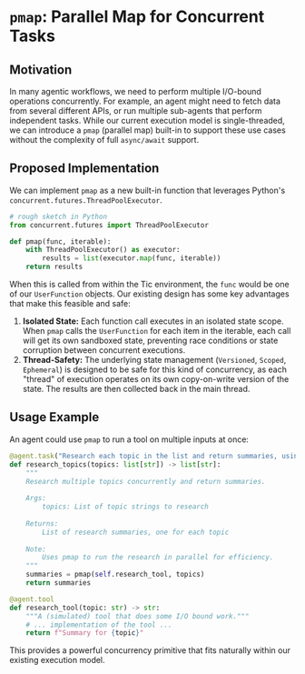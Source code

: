 # `pmap`: Parallel Map for Concurrent Tasks

## Motivation

In many agentic workflows, we need to perform multiple I/O-bound operations concurrently. For example, an agent might need to fetch data from several different APIs, or run multiple sub-agents that perform independent tasks. While our current execution model is single-threaded, we can introduce a `pmap` (parallel map) built-in to support these use cases without the complexity of full `async/await` support.

## Proposed Implementation

We can implement `pmap` as a new built-in function that leverages Python's `concurrent.futures.ThreadPoolExecutor`.

```python
# rough sketch in Python
from concurrent.futures import ThreadPoolExecutor

def pmap(func, iterable):
    with ThreadPoolExecutor() as executor:
        results = list(executor.map(func, iterable))
    return results
```

When this is called from within the Tic environment, the `func` would be one of our `UserFunction` objects. Our existing design has some key advantages that make this feasible and safe:

1.  **Isolated State:** Each function call executes in an isolated state scope. When `pmap` calls the `UserFunction` for each item in the iterable, each call will get its own sandboxed state, preventing race conditions or state corruption between concurrent executions.
2.  **Thread-Safety:** The underlying state management (`Versioned`, `Scoped`, `Ephemeral`) is designed to be safe for this kind of concurrency, as each "thread" of execution operates on its own copy-on-write version of the state. The results are then collected back in the main thread.

## Usage Example

An agent could use `pmap` to run a tool on multiple inputs at once:

```python
@agent.task("Research each topic in the list and return summaries, using parallel processing.")
def research_topics(topics: list[str]) -> list[str]:
    """
    Research multiple topics concurrently and return summaries.
    
    Args:
        topics: List of topic strings to research
        
    Returns:
        List of research summaries, one for each topic
        
    Note:
        Uses pmap to run the research in parallel for efficiency.
    """
    summaries = pmap(self.research_tool, topics)
    return summaries

@agent.tool
def research_tool(topic: str) -> str:
    """A (simulated) tool that does some I/O bound work."""
    # ... implementation of the tool ...
    return f"Summary for {topic}"
```

This provides a powerful concurrency primitive that fits naturally within our existing execution model. 